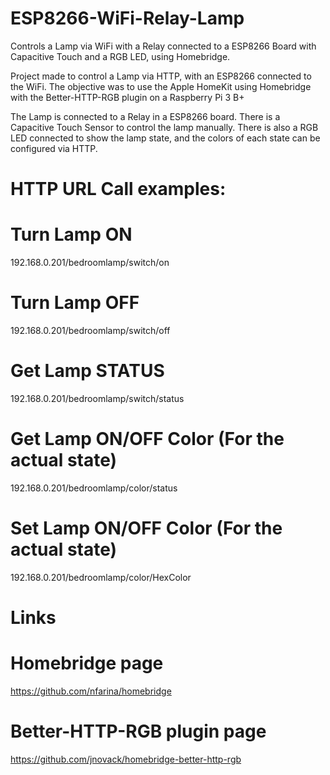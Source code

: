 # ESP8266-WiFi-Relay-Lamp
Controls a Lamp via WiFi with a Relay connected to a ESP8266 Board with Capacitive Touch and a RGB LED, using Homebridge.

Project made to control a Lamp via HTTP, with an ESP8266 connected to the WiFi. The objective was to use the Apple HomeKit using Homebridge with the Better-HTTP-RGB plugin on a Raspberry Pi 3 B+

The Lamp is connected to a Relay in a ESP8266 board. There is a Capacitive Touch Sensor to control the lamp manually. There is also a RGB LED connected to show the lamp state, and the colors of each state can be configured via HTTP.

# HTTP URL Call examples:
# Turn Lamp ON
192.168.0.201/bedroomlamp/switch/on

# Turn Lamp OFF
192.168.0.201/bedroomlamp/switch/off

# Get Lamp STATUS
192.168.0.201/bedroomlamp/switch/status

# Get Lamp ON/OFF Color (For the actual state)
192.168.0.201/bedroomlamp/color/status

# Set Lamp ON/OFF Color (For the actual state)
192.168.0.201/bedroomlamp/color/HexColor

# Links
# Homebridge page
https://github.com/nfarina/homebridge

# Better-HTTP-RGB plugin page
https://github.com/jnovack/homebridge-better-http-rgb
